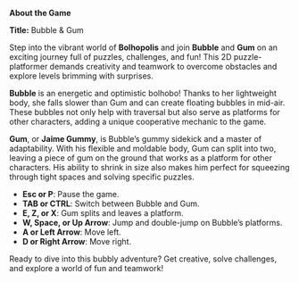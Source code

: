 **About the Game**  

**Title:** Bubble & Gum 

Step into the vibrant world of **Bolhopolis** and join **Bubble** and **Gum** on an exciting journey full of puzzles, challenges, and fun! This 2D puzzle-platformer demands creativity and teamwork to overcome obstacles and explore levels brimming with surprises.  

**Bubble** is an energetic and optimistic bolhobo! Thanks to her lightweight body, she falls slower than Gum and can create floating bubbles in mid-air. These bubbles not only help with traversal but also serve as platforms for other characters, adding a unique cooperative mechanic to the game.  

**Gum**, or **Jaime Gummy**, is Bubble’s gummy sidekick and a master of adaptability. With his flexible and moldable body, Gum can split into two, leaving a piece of gum on the ground that works as a platform for other characters. His ability to shrink in size also makes him perfect for squeezing through tight spaces and solving specific puzzles.  


  - **Esc or P**: Pause the game.  
  - **TAB or CTRL**: Switch between Bubble and Gum.  
  - **E, Z, or X**: Gum splits and leaves a platform.  
  - **W, Space, or Up Arrow**: Jump and double-jump on Bubble’s platforms.  
  - **A or Left Arrow**: Move left.  
  - **D or Right Arrow**: Move right.  

Ready to dive into this bubbly adventure? Get creative, solve challenges, and explore a world of fun and teamwork!
